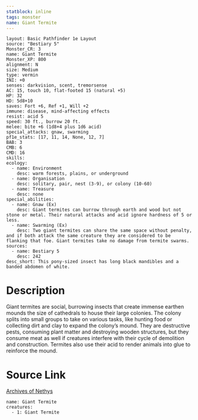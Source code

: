```yaml
---
statblock: inline
tags: monster
name: Giant Termite
---
```

```statblock
layout: Basic Pathfinder 1e Layout
source: "Bestiary 5"
Monster_CR: 3
name: Giant Termite
Monster_XP: 800
alignment: N
size: Medium
type: vermin
INI: +0
senses: darkvision, scent, tremorsense
AC: 15, touch 10, flat-footed 15 (natural +5)
HP: 32
HD: 5d8+10
saves: Fort +6, Ref +1, Will +2
immune: disease, mind-affecting effects
resist: acid 5
speed: 30 ft., burrow 20 ft.
melee: bite +6 (1d8+4 plus 1d6 acid)
special_attacks: gnaw, swarming
pf1e_stats: [17, 11, 14, None, 12, 7]
BAB: 3
CMB: 6
CMD: 16
skills: 
ecology:
  - name: Environment
    desc: warm forests, plains, or underground
  - name: Organisation
    desc: solitary, pair, nest (3-9), or colony (10-60)
  - name: Treasure
    desc: none
special_abilities:
  - name: Gnaw (Ex)
    desc: Giant termites can burrow through earth and wood but not stone or metal. Their natural attacks and acid ignore hardness of 5 or less.
  - name: Swarming (Ex)
    desc: Two giant termites can share the same space without penalty, and if both attack the same creature they are considered to be flanking that foe. Giant termites take no damage from termite swarms.
sources:
  - name: Bestiary 5
    desc: 242
desc_short: This pony-sized insect has long black mandibles and a banded abdomen of white.
```
# Description
Giant termites are social, burrowing insects that create immense earthen mounds the size of cathedrals to house their large colonies. The colony splits into small groups to take on various tasks, like hunting food or collecting dirt and clay to expand the colony’s mound. They are destructive pests, consuming plant matter and destroying wooden structures, but they consume meat as well if creatures interfere with their cycle of demolition and construction. Termites also use their acid to render animals into glue to reinforce the mound.
# Source Link
[Archives of Nethys](https://aonprd.com/MonsterDisplay.aspx?ItemName=Giant%20Termite)
```encounter-table
name: Giant Termite
creatures:
  - 1: Giant Termite
```
